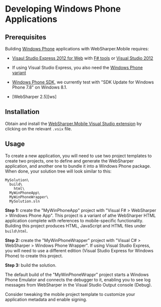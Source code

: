# Developing Windows Phone Applications

## Prerequisites

Building [Windows Phone][wp] applications with WebSharper.Mobile
requires:

* [Visaul Studio Express 2012 for Web][vsx] with [F# tools][fsharp] or
  [Visual Studio 2012][vs]

* If using Visual Studio Express, you also need the [Windows Phone
  variant][vsp]

* [Windows Phone SDK][wp-sdk], we currently test with "SDK Update for
  Windows Phone 7.8" on Windows 8.1.

* [WebSharper 2.5][ws]

[fsharp]: http://www.microsoft.com/web/gallery/install.aspx?appid=FSharpVWD11
[vs]: http://www.microsoft.com/visualstudio/eng/downloads
[vsx]: http://www.microsoft.com/visualstudio/eng/downloads#d-2012-express
[vsp]: http://www.microsoft.com/visualstudio/eng/products/visual-studio-express-for-windows-phone
[wp]: http://www.windowsphone.com
[wp-sdk]: http://dev.windowsphone.com/en-us/downloadsdk


## Installation

Obtain and install the [WebSharper.Mobile Visual Studio
extension][downloads] by clicking on the relevant `.vsix` file.

[downloads]: https://bitbucket.org/IntelliFactory/websharper.mobile/downloads


## Usage

To create a new application, you will need to use two project
templates to create two projects, one to define and generate the
WebSharper application, and another one to bundle it into a Windows
Phone package.  When done, your solution tree will look similar to
this:

    MySolution\
      build\
        html\
      MyWinPhoneApp\
      MyWinPhoneWrapper\
      MySolution.sln

**Step 1:** create the "MyWinPhoneApp" project with "Visual F# >
WebSharper > Windows Phone App". This project is a variant of athe
WebSharper HTML application complete with references to
mobile-specific functionality.  Building this project produces HTML,
JavaScript and HTML files under `build\html`.

**Step 2:** create the "MyWinPhoneWrapper" project with "Visual C# >
WebSharper > Windows Phone Wrapper". If using Visual Studio Express,
you will need to use a different edition (Visual Studio Express for
Windows Phone) to create this project.

**Step 3:** build the solution.

The default build of the "MyWinPhoneWrappr" project starts a Windows
Phone Emulator and connects the debugger to it, enabling you to see
log messages from WebSharper in the Visual Studio Output console
(Debug).

Consider tweaking the mobile project template to customize your
application metadata and enable signing.
